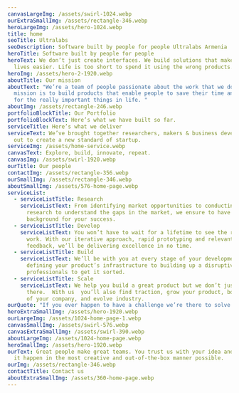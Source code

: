 ```yaml
---
canvasLargeImg: /assets/swirl-1024.webp
ourExtraSmallImg: /assets/rectangle-346.webp
heroLargeImg: /assets/hero-1024.webp
title: home
seoTitle: Ultralabs
seoDescription: Software built by people for people Ultralabs Armenia
heroTitle: Software built by people for people
heroText: We don’t just create interfaces. We build solutions that make people’s
  lives easier. Life is too short to spend it using the wrong products.
heroImg: /assets/hero-2-1920.webp
aboutTitle: Our mission
aboutText: "We’re a team of people passionate about the work that we do. Our
  mission is to build products that enable people to save their time and efforts
  for the really important things in life. "
aboutImg: /assets/rectangle-246.webp
portfolioBlockTitle: Our Portfolio
portfolioBlockText: Here’s what we have built so far.
serviceTitle: Here’s what we deliver
serviceText: We’ve brought together researchers, makers & business developers
  out to create a new standard of startup.
serviceImg: /assets/home-service.webp
canvasText: Explore, build, innovate, repeat.
canvasImg: /assets/swirl-1920.webp
ourTitle: Our people
contactImg: /assets/rectangle-356.webp
ourSmallImg: /assets/rectangle-346.webp
aboutSmallImg: /assets/576-home-page.webp
serviceList:
  - serviceListTitle: Research
    serviceListText: From identifying market opportunities to conducting in-depth
      research to understand the gaps in the market, we ensure to have a no-fail
      background for your success.
  - serviceListTitle: Develop
    serviceListText: You won’t have to wait for a lifetime to see the results of our
      work. With our iterative approach, rapid prototyping and relevant market
      feedback, we’ll be delivering excellence in no time.
  - serviceListTitle: Build
    serviceListText: We’ll be with you at every stage of your development, from
      defining your product’s infrastructure to building up a disruptive team of
      professionals to get it sorted.
  - serviceListTitle: Scale
    serviceListText: We help you build a great product but we don’t just stop
      there.  With us  you’ll also find traction, grow your product, boost value
      of your company, and evolve industry.
ourQuote: "If you ever happen to have a challenge we’re there to solve it. "
heroExtraSmallImg: /assets/hero-1920.webp
ourLargeImg: /assets/1024-home-page-1.webp
canvasSmallImg: /assets/swirl-576.webp
canvasExtraSmallImg: /assets/swirl-390.webp
aboutLargeImg: /assets/1024-home-page.webp
heroSmallImg: /assets/hero-1920.webp
ourText: Great people make great teams. You trust us with your idea and we make
  it happen in the most creative and out-of-the-box manner possible.
ourImg: /assets/rectangle-346.webp
contactTitle: Contact us
aboutExtraSmallImg: /assets/360-home-page.webp
---
```

